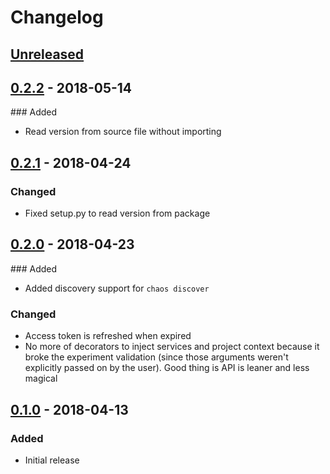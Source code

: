 # Changelog

## [Unreleased][]

[Unreleased]: https://github.com/chaostoolkit/chaostoolkit-google-cloud/compare/0.2.2...HEAD

## [0.2.2][] - 2018-05-14

[0.2.2]: https://github.com/chaostoolkit/chaostoolkit-google-cloud/compare/0.2.1...0.2.2

### Added

-   Read version from source file without importing

## [0.2.1][] - 2018-04-24

[0.2.1]: https://github.com/chaostoolkit/chaostoolkit-google-cloud/tree/0.2.1

### Changed

-   Fixed setup.py to read version from package

## [0.2.0][] - 2018-04-23

[0.2.0]: https://github.com/chaostoolkit/chaostoolkit-google-cloud/tree/0.2.0

### Added

-   Added discovery support for `chaos discover`

### Changed

-   Access token is refreshed when expired
-   No more of decorators to inject services and project context because it
    broke the experiment validation (since those arguments weren't explicitly
    passed on by the user). Good thing is API is leaner and less magical


## [0.1.0][] - 2018-04-13

[0.1.0]: https://github.com/chaostoolkit/chaostoolkit-google-cloud/tree/0.1.0

### Added

-   Initial release
